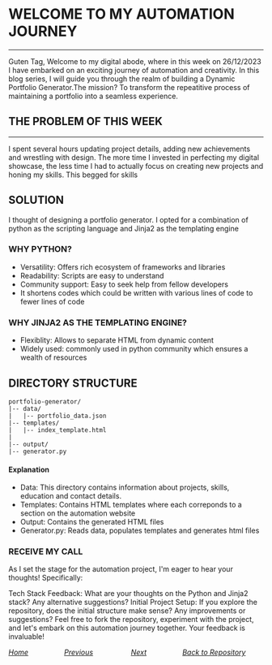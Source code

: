 # WELCOME TO MY AUTOMATION JOURNEY
---
Guten Tag,
Welcome to my digital abode, where in this week on 26/12/2023 I have embarked on an exciting journey of automation and creativity. In this blog series, I will guide you through the realm of building a Dynamic Portfolio Generator.The mission? To transform the repeatitive process of maintaining a portfolio into a seamless experience.

## THE PROBLEM OF THIS WEEK
---
I spent several hours updating project details, adding new achievements and wrestling with design. The more time I invested in perfecting my digital showcase, the less time I had to actually focus on creating new projects and honing my skills. This begged for skills

## SOLUTION
I thought  of designing a portfolio generator.  I opted for a combination of python as the scripting language and Jinja2 as the templating engine

### WHY PYTHON?

- Versatility: Offers rich ecosystem of frameworks and libraries
- Readability: Scripts are easy to understand
- Community support: Easy to seek help from fellow developers
- It shortens codes which could be written with various lines of code to fewer lines of code

### WHY JINJA2 AS THE TEMPLATING ENGINE?

- Flexiblity: Allows to separate HTML from dynamic content
- Widely used: commonly used in python community which ensures a wealth of resources

## DIRECTORY STRUCTURE
```
portfolio-generator/
|-- data/
|   |-- portfolio_data.json
|-- templates/
|   |-- index_template.html
|    
|-- output/
|-- generator.py
```
#### Explanation
 - Data: This directory contains information about projects, skills, education and contact details.
 - Templates: Contains HTML templates where each correponds to a section on the automation website
 - Output: Contains the generated HTML files
 - Generator.py: Reads data, populates templates and generates html files 

### RECEIVE MY CALL
 As I set the stage for the automation project, I'm eager to hear your thoughts! Specifically:

Tech Stack Feedback: What are your thoughts on the Python and Jinja2 stack? Any alternative suggestions?
Initial Project Setup: If you explore the repository, does the initial structure make sense? Any improvements or suggestions?
Feel free to fork the repository, experiment with the project, and let's embark on this automation journey together. Your feedback is invaluable!

*[Home](https://23w-gbac.github.io/MUTALE-GEORGE-Blog_post/)*&nbsp;&nbsp;&nbsp;&nbsp;&nbsp;&nbsp;&nbsp;&nbsp;&nbsp;&nbsp;&nbsp;&nbsp;&nbsp;&nbsp;&nbsp;&nbsp;&nbsp; *[Previous](README.md)*&nbsp;&nbsp;&nbsp;&nbsp;&nbsp;&nbsp;&nbsp;&nbsp;&nbsp;&nbsp;&nbsp;&nbsp;&nbsp;&nbsp;&nbsp;&nbsp;&nbsp;&nbsp; *[Next](Automation2.md)*&nbsp;&nbsp;&nbsp;&nbsp;&nbsp;&nbsp;&nbsp;&nbsp;&nbsp;&nbsp;&nbsp;&nbsp;&nbsp;&nbsp;&nbsp;&nbsp;&nbsp;&nbsp;*[Back to Repository](https://github.com/23W-GBAC/MUTALE-GEORGE-Blog_post)*







